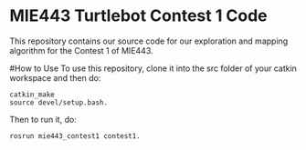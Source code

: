 # MIE443 Turtlebot Contest 1 Code

This repository contains our source code for our exploration and mapping algorithm for the Contest 1 of MIE443. 

#How to Use
To use this repository, clone it into the src folder of your catkin workspace and then do:

```
catkin_make
source devel/setup.bash.
```

Then to run it, do:
```
rosrun mie443_contest1 contest1.
```
